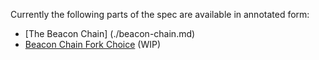 Currently the following parts of the spec are available in annotated form:

* [The Beacon Chain] (./beacon-chain.md)
* [Beacon Chain Fork Choice](./fork-choice.md) (WIP)
